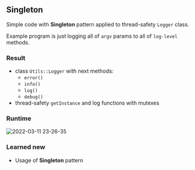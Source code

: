 ## Singleton

Simple code with **Singleton** pattern applied to thread-safety `Logger` class.

Example program is just logging all of `argv` params to all of `log-level` methods.


### Result

+ class `Utils::Logger` with next methods:
  + `error()`
  + `info()`
  + `log()`
  + `debug()`
+ thread-safety `getInstance` and log functions with mutexes


### Runtime

![2022-03-11 23-26-35](https://user-images.githubusercontent.com/44144647/157958195-25ffdaa9-1ff6-46f0-b148-5f0cfdcaa0c9.gif)


### Learned new
* Usage of **Singleton** pattern
